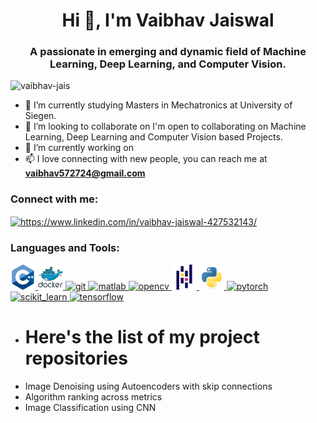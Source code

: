<h1 align="center">Hi 👋, I'm Vaibhav Jaiswal</h1>
<h3 align="center">A passionate in emerging and dynamic field of Machine Learning, Deep Learning, and Computer Vision.</h3>

<p align="left"> <img src="https://komarev.com/ghpvc/?username=vaibhav-jais&label=Profile%20views&color=0e75b6&style=flat" alt="vaibhav-jais" /> </p>

- 🌱 I’m currently studying Masters in Mechatronics at University of Siegen.
- 👯 I’m looking to collaborate on  I'm open to collaborating on Machine Learning, Deep Learning and Computer Vision based Projects.
- 🔭 I’m currently working on
- 📫 I love connecting with new people, you can reach me at **vaibhav572724@gmail.com**

<h3 align="left">Connect with me:</h3> <p align="left"> <a href="https://linkedin.com/in/https://www.linkedin.com/in/vaibhav-jaiswal-427532143/" target="blank"><img align="center" src="https://raw.githubusercontent.com/rahuldkjain/github-profile-readme-generator/master/src/images/icons/Social/linked-in-alt.svg" alt="https://www.linkedin.com/in/vaibhav-jaiswal-427532143/" height="30" width="40" /></a>
</p>

<h3 align="left">Languages and Tools:</h3>
<p align="left"> <a href="https://www.w3schools.com/cpp/" target="_blank" rel="noreferrer"> <img src="https://raw.githubusercontent.com/devicons/devicon/master/icons/cplusplus/cplusplus-original.svg" alt="cplusplus" width="40" height="40"/> </a> <a href="https://www.docker.com/" target="_blank" rel="noreferrer"> <img src="https://raw.githubusercontent.com/devicons/devicon/master/icons/docker/docker-original-wordmark.svg" alt="docker" width="40" height="40"/> </a> <a href="https://git-scm.com/" target="_blank" rel="noreferrer"> <img src="https://www.vectorlogo.zone/logos/git-scm/git-scm-icon.svg" alt="git" width="40" height="40"/> </a> <a href="https://www.mathworks.com/" target="_blank" rel="noreferrer"> <img src="https://upload.wikimedia.org/wikipedia/commons/2/21/Matlab_Logo.png" alt="matlab" width="40" height="40"/> </a> <a href="https://opencv.org/" target="_blank" rel="noreferrer"> <img src="https://www.vectorlogo.zone/logos/opencv/opencv-icon.svg" alt="opencv" width="40" height="40"/> </a> <a href="https://pandas.pydata.org/" target="_blank" rel="noreferrer"> <img src="https://raw.githubusercontent.com/devicons/devicon/2ae2a900d2f041da66e950e4d48052658d850630/icons/pandas/pandas-original.svg" alt="pandas" width="40" height="40"/> </a> <a href="https://www.python.org" target="_blank" rel="noreferrer"> <img src="https://raw.githubusercontent.com/devicons/devicon/master/icons/python/python-original.svg" alt="python" width="40" height="40"/> </a> <a href="https://pytorch.org/" target="_blank" rel="noreferrer"> <img src="https://www.vectorlogo.zone/logos/pytorch/pytorch-icon.svg" alt="pytorch" width="40" height="40"/> </a> <a href="https://scikit-learn.org/" target="_blank" rel="noreferrer"> <img src="https://upload.wikimedia.org/wikipedia/commons/0/05/Scikit_learn_logo_small.svg" alt="scikit_learn" width="40" height="40"/> </a> <a href="https://www.tensorflow.org" target="_blank" rel="noreferrer"> <img src="https://www.vectorlogo.zone/logos/tensorflow/tensorflow-icon.svg" alt="tensorflow" width="40" height="40"/> </a> </p>

- # Here's the list of my project repositories
-  Image Denoising using Autoencoders with skip connections
-  Algorithm ranking across metrics
-  Image Classification using CNN 
<!---
vaibhav-jais/vaibhav-jais is a ✨ special ✨ repository because its `README.md` (this file) appears on your GitHub profile.
You can click the Preview link to take a look at your changes.
--->
